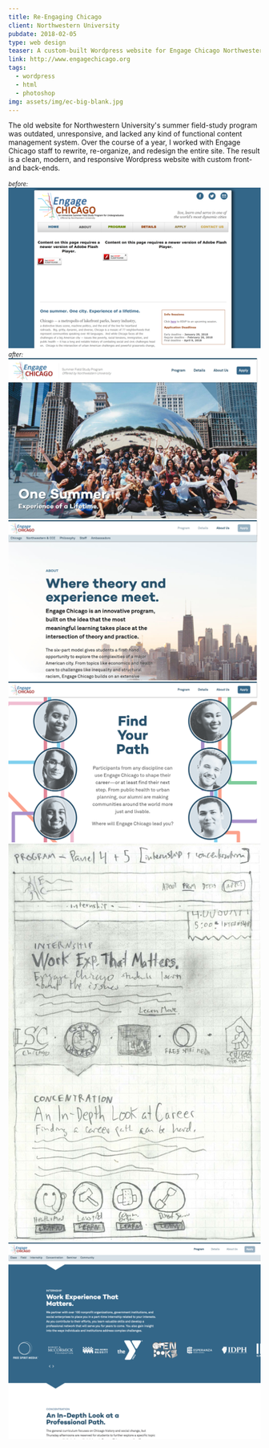 ```yaml
---
title: Re-Engaging Chicago
client: Northwestern University
pubdate: 2018-02-05 
type: web design
teaser: A custom-built Wordpress website for Engage Chicago Northwestern's summer service-learning program
link: http://www.engagechicago.org
tags:
  - wordpress
  - html
  - photoshop
img: assets/img/ec-big-blank.jpg
---
```


The old website for Northwestern University's summer field-study program was outdated, unresponsive, and lacked any kind of functional content management system. Over the course of a year, I worked with Engage Chicago staff to rewrite, re-organize, and redesign the entire site. The result is a clean, modern, and responsive Wordpress website with custom front- and back-ends. 

<small><em>before:</em></small>
![before](../assets/img/ec-home_old.png)
<small><em>after:</em></small>
![after](../assets/img/ec-home_splash.jpg)
![about](../assets/img/ec-about.jpg)
![home path](../assets/img/ec-home_path.png)
![program sketch](../assets/img/ec-sketches-program.jpg)
![program work](../assets/img/ec-program-work.png)

